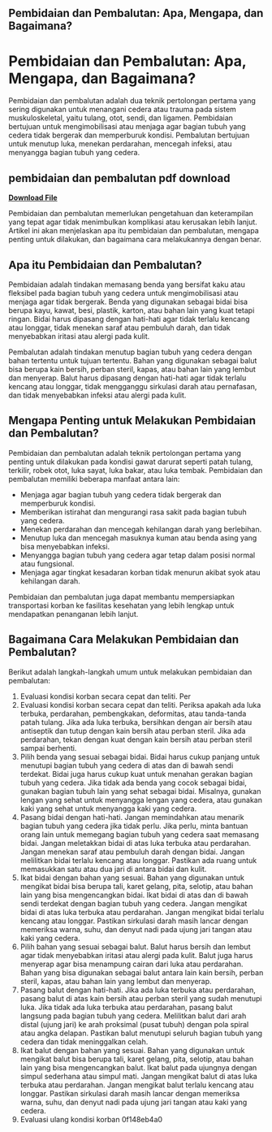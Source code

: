 ## Pembidaian dan Pembalutan: Apa, Mengapa, dan Bagaimana?

 


 
# Pembidaian dan Pembalutan: Apa, Mengapa, dan Bagaimana?
 
Pembidaian dan pembalutan adalah dua teknik pertolongan pertama yang sering digunakan untuk menangani cedera atau trauma pada sistem muskuloskeletal, yaitu tulang, otot, sendi, dan ligamen. Pembidaian bertujuan untuk mengimobilisasi atau menjaga agar bagian tubuh yang cedera tidak bergerak dan memperburuk kondisi. Pembalutan bertujuan untuk menutup luka, menekan perdarahan, mencegah infeksi, atau menyangga bagian tubuh yang cedera.
 
## pembidaian dan pembalutan pdf download


[**Download File**](https://www.google.com/url?q=https%3A%2F%2Furlin.us%2F2tLvTI&sa=D&sntz=1&usg=AOvVaw1Gu7QtQVoY2Qf8qEGuNtoC)

 
Pembidaian dan pembalutan memerlukan pengetahuan dan keterampilan yang tepat agar tidak menimbulkan komplikasi atau kerusakan lebih lanjut. Artikel ini akan menjelaskan apa itu pembidaian dan pembalutan, mengapa penting untuk dilakukan, dan bagaimana cara melakukannya dengan benar.
 
## Apa itu Pembidaian dan Pembalutan?
 
Pembidaian adalah tindakan memasang benda yang bersifat kaku atau fleksibel pada bagian tubuh yang cedera untuk mengimobilisasi atau menjaga agar tidak bergerak. Benda yang digunakan sebagai bidai bisa berupa kayu, kawat, besi, plastik, karton, atau bahan lain yang kuat tetapi ringan. Bidai harus dipasang dengan hati-hati agar tidak terlalu kencang atau longgar, tidak menekan saraf atau pembuluh darah, dan tidak menyebabkan iritasi atau alergi pada kulit.
 
Pembalutan adalah tindakan menutup bagian tubuh yang cedera dengan bahan tertentu untuk tujuan tertentu. Bahan yang digunakan sebagai balut bisa berupa kain bersih, perban steril, kapas, atau bahan lain yang lembut dan menyerap. Balut harus dipasang dengan hati-hati agar tidak terlalu kencang atau longgar, tidak mengganggu sirkulasi darah atau pernafasan, dan tidak menyebabkan infeksi atau alergi pada kulit.
 
## Mengapa Penting untuk Melakukan Pembidaian dan Pembalutan?
 
Pembidaian dan pembalutan adalah teknik pertolongan pertama yang penting untuk dilakukan pada kondisi gawat darurat seperti patah tulang, terkilir, robek otot, luka sayat, luka bakar, atau luka tembak. Pembidaian dan pembalutan memiliki beberapa manfaat antara lain:
 
- Menjaga agar bagian tubuh yang cedera tidak bergerak dan memperburuk kondisi.
- Memberikan istirahat dan mengurangi rasa sakit pada bagian tubuh yang cedera.
- Menekan perdarahan dan mencegah kehilangan darah yang berlebihan.
- Menutup luka dan mencegah masuknya kuman atau benda asing yang bisa menyebabkan infeksi.
- Menyangga bagian tubuh yang cedera agar tetap dalam posisi normal atau fungsional.
- Menjaga agar tingkat kesadaran korban tidak menurun akibat syok atau kehilangan darah.

Pembidaian dan pembalutan juga dapat membantu mempersiapkan transportasi korban ke fasilitas kesehatan yang lebih lengkap untuk mendapatkan penanganan lebih lanjut.
 
## Bagaimana Cara Melakukan Pembidaian dan Pembalutan?
 
Berikut adalah langkah-langkah umum untuk melakukan pembidaian dan pembalutan:

1. Evaluasi kondisi korban secara cepat dan teliti. Per
2. Evaluasi kondisi korban secara cepat dan teliti. Periksa apakah ada luka terbuka, perdarahan, pembengkakan, deformitas, atau tanda-tanda patah tulang. Jika ada luka terbuka, bersihkan dengan air bersih atau antiseptik dan tutup dengan kain bersih atau perban steril. Jika ada perdarahan, tekan dengan kuat dengan kain bersih atau perban steril sampai berhenti.
3. Pilih benda yang sesuai sebagai bidai. Bidai harus cukup panjang untuk menutupi bagian tubuh yang cedera di atas dan di bawah sendi terdekat. Bidai juga harus cukup kuat untuk menahan gerakan bagian tubuh yang cedera. Jika tidak ada benda yang cocok sebagai bidai, gunakan bagian tubuh lain yang sehat sebagai bidai. Misalnya, gunakan lengan yang sehat untuk menyangga lengan yang cedera, atau gunakan kaki yang sehat untuk menyangga kaki yang cedera.
4. Pasang bidai dengan hati-hati. Jangan memindahkan atau menarik bagian tubuh yang cedera jika tidak perlu. Jika perlu, minta bantuan orang lain untuk memegang bagian tubuh yang cedera saat memasang bidai. Jangan meletakkan bidai di atas luka terbuka atau perdarahan. Jangan menekan saraf atau pembuluh darah dengan bidai. Jangan melilitkan bidai terlalu kencang atau longgar. Pastikan ada ruang untuk memasukkan satu atau dua jari di antara bidai dan kulit.
5. Ikat bidai dengan bahan yang sesuai. Bahan yang digunakan untuk mengikat bidai bisa berupa tali, karet gelang, pita, selotip, atau bahan lain yang bisa mengencangkan bidai. Ikat bidai di atas dan di bawah sendi terdekat dengan bagian tubuh yang cedera. Jangan mengikat bidai di atas luka terbuka atau perdarahan. Jangan mengikat bidai terlalu kencang atau longgar. Pastikan sirkulasi darah masih lancar dengan memeriksa warna, suhu, dan denyut nadi pada ujung jari tangan atau kaki yang cedera.
6. Pilih bahan yang sesuai sebagai balut. Balut harus bersih dan lembut agar tidak menyebabkan iritasi atau alergi pada kulit. Balut juga harus menyerap agar bisa menampung cairan dari luka atau perdarahan. Bahan yang bisa digunakan sebagai balut antara lain kain bersih, perban steril, kapas, atau bahan lain yang lembut dan menyerap.
7. Pasang balut dengan hati-hati. Jika ada luka terbuka atau perdarahan, pasang balut di atas kain bersih atau perban steril yang sudah menutupi luka. Jika tidak ada luka terbuka atau perdarahan, pasang balut langsung pada bagian tubuh yang cedera. Melilitkan balut dari arah distal (ujung jari) ke arah proksimal (pusat tubuh) dengan pola spiral atau angka delapan. Pastikan balut menutupi seluruh bagian tubuh yang cedera dan tidak meninggalkan celah.
8. Ikat balut dengan bahan yang sesuai. Bahan yang digunakan untuk mengikat balut bisa berupa tali, karet gelang, pita, selotip, atau bahan lain yang bisa mengencangkan balut. Ikat balut pada ujungnya dengan simpul sederhana atau simpul mati. Jangan mengikat balut di atas luka terbuka atau perdarahan. Jangan mengikat balut terlalu kencang atau longgar. Pastikan sirkulasi darah masih lancar dengan memeriksa warna, suhu, dan denyut nadi pada ujung jari tangan atau kaki yang cedera.
9. Evaluasi ulang kondisi korban 0f148eb4a0
